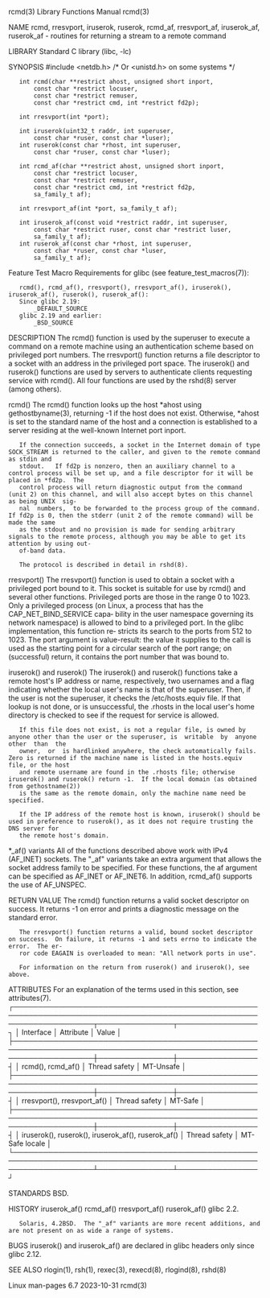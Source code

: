 rcmd(3)								   Library Functions Manual							       rcmd(3)

NAME
       rcmd, rresvport, iruserok, ruserok, rcmd_af, rresvport_af, iruserok_af, ruserok_af - routines for returning a stream to a remote command

LIBRARY
       Standard C library (libc, -lc)

SYNOPSIS
       #include <netdb.h>    /* Or <unistd.h> on some systems */

       int rcmd(char **restrict ahost, unsigned short inport,
		   const char *restrict locuser,
		   const char *restrict remuser,
		   const char *restrict cmd, int *restrict fd2p);

       int rresvport(int *port);

       int iruserok(uint32_t raddr, int superuser,
		   const char *ruser, const char *luser);
       int ruserok(const char *rhost, int superuser,
		   const char *ruser, const char *luser);

       int rcmd_af(char **restrict ahost, unsigned short inport,
		   const char *restrict locuser,
		   const char *restrict remuser,
		   const char *restrict cmd, int *restrict fd2p,
		   sa_family_t af);

       int rresvport_af(int *port, sa_family_t af);

       int iruserok_af(const void *restrict raddr, int superuser,
		   const char *restrict ruser, const char *restrict luser,
		   sa_family_t af);
       int ruserok_af(const char *rhost, int superuser,
		   const char *ruser, const char *luser,
		   sa_family_t af);

   Feature Test Macro Requirements for glibc (see feature_test_macros(7)):

       rcmd(), rcmd_af(), rresvport(), rresvport_af(), iruserok(), iruserok_af(), ruserok(), ruserok_af():
	   Since glibc 2.19:
	       _DEFAULT_SOURCE
	   glibc 2.19 and earlier:
	       _BSD_SOURCE

DESCRIPTION
       The  rcmd() function is used by the superuser to execute a command on a remote machine using an authentication scheme based on privileged port numbers.
       The rresvport() function returns a file descriptor to a socket with an address in the privileged port space.  The iruserok()  and  ruserok()  functions
       are used by servers to authenticate clients requesting service with rcmd().  All four functions are used by the rshd(8) server (among others).

   rcmd()
       The rcmd() function looks up the host *ahost using gethostbyname(3), returning -1 if the host does not exist.  Otherwise, *ahost is set to the standard
       name of the host and a connection is established to a server residing at the well-known Internet port inport.

       If the connection succeeds, a socket in the Internet domain of type SOCK_STREAM is returned to the caller, and given to the remote command as stdin and
       stdout.	 If fd2p is nonzero, then an auxiliary channel to a control process will be set up, and a file descriptor for it will be placed in *fd2p.  The
       control process will return diagnostic output from the command (unit 2) on this channel, and will also accept bytes on this channel as being UNIX  sig‐
       nal  numbers,  to be forwarded to the process group of the command.  If fd2p is 0, then the stderr (unit 2 of the remote command) will be made the same
       as the stdout and no provision is made for sending arbitrary signals to the remote process, although you may be able to get its attention by using out-
       of-band data.

       The protocol is described in detail in rshd(8).

   rresvport()
       The rresvport() function is used to obtain a socket with a privileged port bound to it.	This socket is suitable for use by rcmd()  and	several	 other
       functions.   Privileged ports are those in the range 0 to 1023.	Only a privileged process (on Linux, a process that has the CAP_NET_BIND_SERVICE capa‐
       bility in the user namespace governing its network namespace) is allowed to bind to a privileged port.  In the glibc implementation, this function  re‐
       stricts	its  search to the ports from 512 to 1023.  The port argument is value-result: the value it supplies to the call is used as the starting point
       for a circular search of the port range; on (successful) return, it contains the port number that was bound to.

   iruserok() and ruserok()
       The iruserok() and ruserok() functions take a remote host's IP address or name, respectively, two usernames and a flag  indicating  whether  the	 local
       user's  name is that of the superuser.  Then, if the user is not the superuser, it checks the /etc/hosts.equiv file.  If that lookup is not done, or is
       unsuccessful, the .rhosts in the local user's home directory is checked to see if the request for service is allowed.

       If this file does not exist, is not a regular file, is owned by anyone other than the user or the superuser, is	writable  by  anyone  other  than  the
       owner,  or  is hardlinked anywhere, the check automatically fails.  Zero is returned if the machine name is listed in the hosts.equiv file, or the host
       and remote username are found in the .rhosts file; otherwise iruserok() and ruserok() return -1.	 If the local domain (as obtained from gethostname(2))
       is the same as the remote domain, only the machine name need be specified.

       If the IP address of the remote host is known, iruserok() should be used in preference to ruserok(), as it does not require trusting the DNS server for
       the remote host's domain.

   *_af() variants
       All of the functions described above work with IPv4 (AF_INET) sockets.  The "_af" variants take an extra argument that allows the socket address family
       to be specified.	 For these functions, the af argument can be specified as AF_INET or AF_INET6.	In addition, rcmd_af() supports the use of AF_UNSPEC.

RETURN VALUE
       The rcmd() function returns a valid socket descriptor on success.  It returns -1 on error and prints a diagnostic message on the standard error.

       The rresvport() function returns a valid, bound socket descriptor on success.  On failure, it returns -1 and sets errno to indicate the error.  The er‐
       ror code EAGAIN is overloaded to mean: "All network ports in use".

       For information on the return from ruserok() and iruserok(), see above.

ATTRIBUTES
       For an explanation of the terms used in this section, see attributes(7).
       ┌────────────────────────────────────────────────────────────────────────────────────────────────────────────────────┬───────────────┬────────────────┐
       │ Interface													    │ Attribute	    │ Value	     │
       ├────────────────────────────────────────────────────────────────────────────────────────────────────────────────────┼───────────────┼────────────────┤
       │ rcmd(), rcmd_af()												    │ Thread safety │ MT-Unsafe	     │
       ├────────────────────────────────────────────────────────────────────────────────────────────────────────────────────┼───────────────┼────────────────┤
       │ rresvport(), rresvport_af()											    │ Thread safety │ MT-Safe	     │
       ├────────────────────────────────────────────────────────────────────────────────────────────────────────────────────┼───────────────┼────────────────┤
       │ iruserok(), ruserok(), iruserok_af(), ruserok_af()								    │ Thread safety │ MT-Safe locale │
       └────────────────────────────────────────────────────────────────────────────────────────────────────────────────────┴───────────────┴────────────────┘

STANDARDS
       BSD.

HISTORY
       iruserok_af()
       rcmd_af()
       rresvport_af()
       ruserok_af()
	      glibc 2.2.

       Solaris, 4.2BSD.	 The "_af" variants are more recent additions, and are not present on as wide a range of systems.

BUGS
       iruserok() and iruserok_af() are declared in glibc headers only since glibc 2.12.

SEE ALSO
       rlogin(1), rsh(1), rexec(3), rexecd(8), rlogind(8), rshd(8)

Linux man-pages 6.7							  2023-10-31								       rcmd(3)
